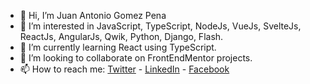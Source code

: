 - 👋 Hi, I’m Juan Antonio Gomez Pena
- 👀 I’m interested in JavaScript, TypeScript, NodeJs, VueJs, SvelteJs, ReactJs, AngularJs, Qwik, Python, Django, Flash. 
- 🌱 I’m currently learning React using TypeScript.
- 💞️ I’m looking to collaborate on FrontEndMentor projects.
- 📫 How to reach me: [Twitter](https://twitter.com/Newb_PyDev) - [LinkedIn](https://www.linkedin.com/in/juan-gomez-8b05575b/) - [Facebook](https://www.facebook.com/profile.php?id=100077013879590)

<!---
newbpydev/newbpydev is a ✨ special ✨ repository because its `README.md` (this file) appears on your GitHub profile.
You can click the Preview link to take a look at your changes.
--->
